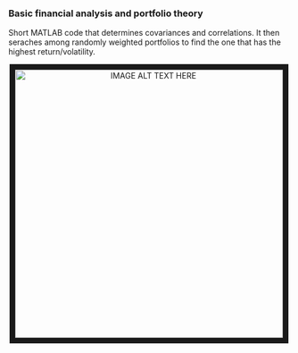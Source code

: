 ### Basic financial analysis and portfolio theory
<p>
  Short MATLAB code that determines covariances and correlations. It then seraches among randomly weighted portfolios to find the one that has the highest return/volatility. 
</p>
<p align=center>
<a href="http://www.youtube.com/watch?feature=player_embedded&v=mR-YYOKqT4I
" target="_blank"><img src="http://img.youtube.com/vi/mR-YYOKqT4I/0.jpg" 
alt="IMAGE ALT TEXT HERE" width="480" border="10" /></a>
